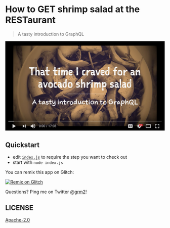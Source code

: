 # How to GET shrimp salad at the RESTaurant

> A tasty introduction to GraphQL

[![Video Tutorial](assets/screenshot.png)](https://youtu.be/801P6PZvF5c)

## Quickstart

* edit [`index.js`](index.js) to require the step you want to check out
* start with `node index.js`

You can remix this app on Glitch:

[![Remix on Glitch](https://cdn.glitch.com/2703baf2-b643-4da7-ab91-7ee2a2d00b5b%2Fremix-button.svg)](https://glitch.com/edit/#!/remix/restaurant-graphql)

Questions? Ping me on Twitter [@grm2](https://twitter.com/gr2m)!

## LICENSE

[Apache-2.0](LICENSE)
